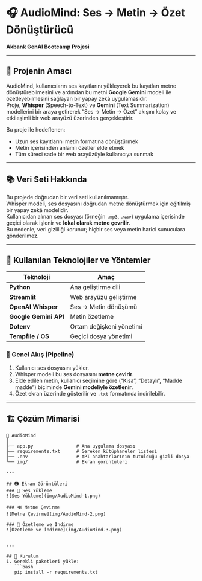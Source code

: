 # 🎧 AudioMind: Ses -> Metin -> Özet Dönüştürücü  
**Akbank GenAI Bootcamp Projesi**

---

## 🎯 Projenin Amacı  
AudioMind, kullanıcıların ses kayıtlarını yükleyerek bu kayıtları metne dönüştürebilmesini ve ardından bu metni **Google Gemini** modeli ile özetleyebilmesini sağlayan bir yapay zekâ uygulamasıdır.  
Proje, **Whisper** (Speech-to-Text) ve **Gemini** (Text Summarization) modellerini bir araya getirerek “Ses → Metin → Özet” akışını kolay ve etkileşimli bir web arayüzü üzerinden gerçekleştirir.

Bu proje ile hedeflenen:
- Uzun ses kayıtlarını metin formatına dönüştürmek  
- Metin içerisinden anlamlı özetler elde etmek  
- Tüm süreci sade bir web arayüzüyle kullanıcıya sunmak  

---

## 📚 Veri Seti Hakkında  
Bu projede doğrudan bir veri seti kullanılmamıştır.  
Whisper modeli, ses dosyasını doğrudan metne dönüştürmek için eğitilmiş bir yapay zekâ modelidir.  
Kullanıcıdan alınan ses dosyası (örneğin `.mp3`, `.wav`) uygulama içerisinde geçici olarak işlenir ve **lokal olarak metne çevrilir**.  
Bu nedenle, veri gizliliği korunur; hiçbir ses veya metin harici sunuculara gönderilmez.

---

## 🧠 Kullanılan Teknolojiler ve Yöntemler  

| Teknoloji | Amaç |
|------------|-------|
| **Python** | Ana geliştirme dili |
| **Streamlit** | Web arayüzü geliştirme |
| **OpenAI Whisper** | Ses → Metin dönüşümü |
| **Google Gemini API** | Metin özetleme |
| **Dotenv** | Ortam değişkeni yönetimi |
| **Tempfile / OS** | Geçici dosya yönetimi |

### 🔧 Genel Akış (Pipeline)
1. Kullanıcı ses dosyasını yükler.  
2. Whisper modeli bu ses dosyasını **metne çevirir**.  
3. Elde edilen metin, kullanıcı seçimine göre (“Kısa”, “Detaylı”, “Madde madde”) biçiminde **Gemini modeliyle özetlenir**.  
4. Özet ekran üzerinde gösterilir ve `.txt` formatında indirilebilir.  

---

## 🏗️ Çözüm Mimarisi  

```text
📁 AudioMind
│
├── app.py                # Ana uygulama dosyası
├── requirements.txt      # Gereken kütüphaneler listesi
├── .env                  # API anahtarlarının tutulduğu gizli dosya
└── img/                  # Ekran görüntüleri

---

## 📷 Ekran Görüntüleri  
### 🎵 Ses Yükleme
![Ses Yükleme](img/AudioMind-1.png) 

### 🔊 Metne Çevirme  
![Metne Çevirme](img/AudioMind-2.png) 

### 📝 Özetleme ve İndirme
![Özetleme ve İndirme](img/AudioMind-3.png) 


---

## 🚀 Kurulum  
1. Gerekli paketleri yükle:  
   ```bash
   pip install -r requirements.txt

